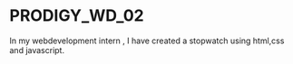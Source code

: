 # PRODIGY_WD_02
In my webdevelopment intern , I have created a stopwatch using html,css and javascript.
